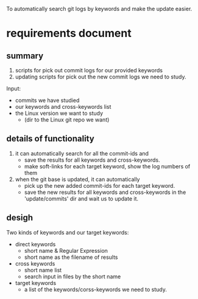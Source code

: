 To automatically search git logs by keywords and make the update easier.
# requirements document 
## summary
1. scripts for pick out commit logs for our provided keywords
2. updating scripts for pick out the new commit logs we need to study.

Input:
- commits we have studied
- our keywords and cross-keywords list
- the Linux version we want to study
    - (dir to the Linux git repo we want)

## details of functionality 
1. it can automatically search for all the commit-ids and 
    - save the results for all keywords and cross-keywords.
    - make soft-links for each target keyword, show the log numbers of them  
2. when the git base is updated, it can automatically 
    - pick up the new added commit-ids for each target keyword.
    - save the new results for all keywords and cross-keywords in the 'update/commits' dir and wait us to update it.


## desigh
Two kinds of keywords and our target keywords:
- direct keywords
  - short name & Regular Expression
  - short name as the filename of results
- cross keywords
  - short name list
  - search input in files by the short name
- target keywords
    - a list of the keywords/corss-keywords we need to study.
